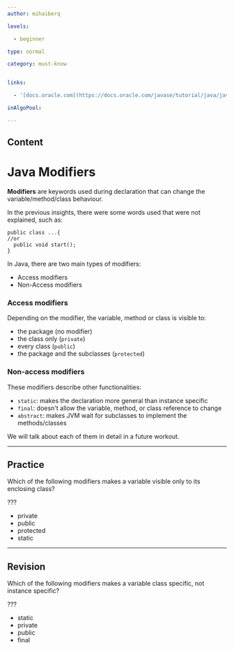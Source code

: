 ```yaml
---
author: mihaiberq

levels:

  - beginner

type: normal

category: must-know


links:

  - '[docs.oracle.com](https://docs.oracle.com/javase/tutorial/java/javaOO/accesscontrol.html){website}'

inAlgoPool:

---
```

## Content
# Java Modifiers

**Modifiers** are keywords used during declaration that can change the variable/method/class behaviour.

In the previous insights, there were some words used that were not explained, such as:
```
public class ...{
//or
  public void start();
}
```

In Java, there are two main types of modifiers:
 - Access modifiers
 - Non-Access modifiers

### Access modifiers

Depending on the modifier, the variable, method or class is visible to:
 - the package (no modifier)
 - the class only (`private`)
 - every class (`public`)
 - the package and the subclasses (`protected`)

### Non-access modifiers

These modifiers describe other functionalities:
 - `static`: makes the declaration more general than instance specific
 - `final`: doesn't allow the variable, method, or class reference to change
 - `abstract`: makes JVM wait for subclasses to implement the methods/classes

We will talk about each of them in detail in a future workout.

---
## Practice

Which of the following modifiers makes a variable visible only to its enclosing class?

???

* private
* public
* protected
* static

---
## Revision

Which of the following modifiers makes a variable class specific, not instance specific?

???

* static
* private
* public
* final

